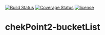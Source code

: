 [![Build Status](https://travis-ci.org/kwahalf/chekPoint2-bucketList.svg?branch=develop)](https://travis-ci.org/kwahalf/chekPoint2-bucketList)
[![Coverage Status](https://coveralls.io/repos/github/kwahalf/chekPoint2-bucketList/badge.svg?branch=develop)](https://coveralls.io/github/kwahalf/chekPoint2-bucketList?branch=develop)
[![license](https://img.shields.io/github/license/mashape/apistatus.svg)](https://opensource.org/licenses/MIT)
# chekPoint2-bucketList

